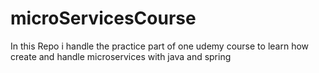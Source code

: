 # microServicesCourse
In this Repo i handle the practice part of  one udemy course to learn how create and handle microservices with java and spring
